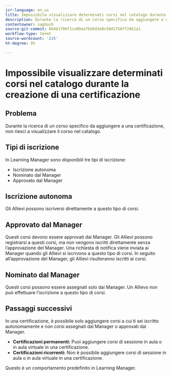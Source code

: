 ```yaml
---
jcr-language: en_us
title: Impossibile visualizzare determinati corsi nel catalogo durante la creazione di una certificazione
description: Durante la ricerca di un corso specifico da aggiungere a una certificazione, non riesci a visualizzare il corso nel catalogo.
contentowner: saghosh
source-git-commit: 864b1796f1ca99ae7b5643e8c58d1756ff2461a1
workflow-type: tm+mt
source-wordcount: '225'
ht-degree: 0%

---
```




# Impossibile visualizzare determinati corsi nel catalogo durante la creazione di una certificazione

## Problema

Durante la ricerca di un corso specifico da aggiungere a una certificazione, non riesci a visualizzare il corso nel catalogo.

## Tipi di iscrizione

In Learning Manager sono disponibili tre tipi di iscrizione:

* Iscrizione autonoma
* Nominato dal Manager
* Approvato dal Manager

## Iscrizione autonoma

Gli Allievi possono iscriversi direttamente a questo tipo di corsi.

## Approvato dal Manager

Questi corsi devono essere approvati dai Manager. Gli Allievi possono registrarsi a questi corsi, ma non vengono iscritti direttamente senza l’approvazione del Manager. Una richiesta di notifica viene inviata ai Manager quando gli Allievi si iscrivono a questo tipo di corsi. In seguito all’approvazione del Manager, gli Allievi risulteranno iscritti ai corsi.

## Nominato dal Manager

Questi corsi possono essere assegnati solo dai Manager. Un Allievo non può effettuare l’iscrizione a questo tipo di corsi.

## Passaggi successivi

In una certificazione, è possibile solo aggiungere corsi a cui ti sei iscritto autonomamente e non corsi assegnati dal Manager o approvati dal Manager.

* **Certificazioni permanenti:**  Puoi aggiungere corsi di sessione in aula o in aula virtuale in una certificazione.
* **Certificazioni ricorrenti:** Non è possibile aggiungere corsi di sessione in aula o in aula virtuale in una certificazione.

Questo è un comportamento predefinito in Learning Manager.
